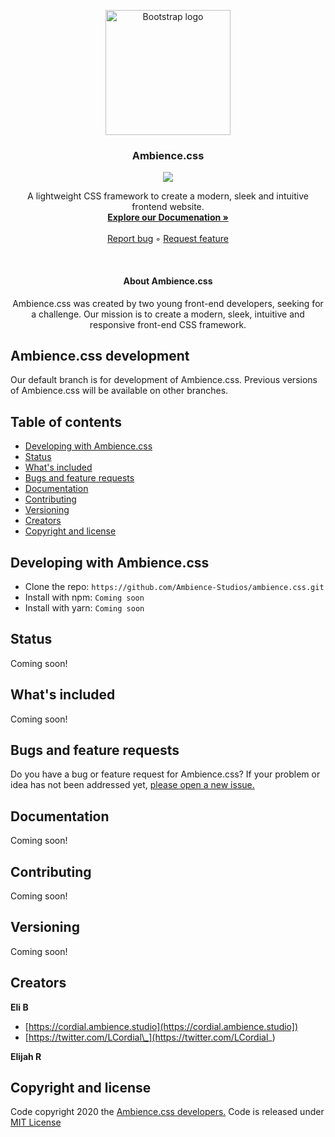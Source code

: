 <p align="center">
  <a href="#">
    <img src="https://github.com/Ambience-Studios/assets/blob/main/ambiencetransparent.png" alt="Bootstrap logo" width="200" height="200">
  </a>
<p>

<h3 align="center">Ambience.css</h3>

<p align="center">
  <img src="https://img.shields.io/github/license/Ambience-Studios/ambience.css">
</p>

<p align="center">
  A lightweight CSS framework to create a modern, sleek and intuitive frontend website.
  <br>
  <a href="#"><strong>Explore our Documenation »</strong></a>
  <br>
  <br>
  <a href="https://github.com/Ambience-Studios/ambience.css/issues/new?assignees=&labels=&template=bug_report.md&title=Bug+Repor">Report bug</a>
  ◦
  <a href="https://github.com/Ambience-Studios/ambience.css/issues/new?assignees=&labels=&template=feature_request.md&title=Feature+request">Request feature</a>
</p>

<br>

<h4 align="center">About Ambience.css</h4>
<p align="center">Ambience.css was created by two young front-end developers, seeking for a challenge. Our mission is to create a modern, sleek, intuitive and responsive front-end CSS framework.</p>

## Ambience.css development

Our default branch is for development of Ambience.css. Previous versions of Ambience.css will be available on other branches.

## Table of contents

- [Developing with Ambience.css](#developing-with-ambiencecss)
- [Status](#status)
- [What's included](#whats-included)
- [Bugs and feature requests](#bugs-and-feature-requests)
- [Documentation](#documentation)
- [Contributing](#contributing)
- [Versioning](#versioning)
- [Creators](#creators)
- [Copyright and license](#copyright-and-license)

## Developing with Ambience.css

- Clone the repo: `https://github.com/Ambience-Studios/ambience.css.git`
- Install with npm: `Coming soon`
- Install with yarn: `Coming soon`

## Status

Coming soon!

## What's included

Coming soon!

## Bugs and feature requests

Do you have a bug or feature request for Ambience.css? If your problem or idea has not been addressed yet, [please open a new issue.](https://github.com/Ambience-Studios/ambience.css/issues/new/choose)

## Documentation

Coming soon!

## Contributing

Coming soon!

## Versioning

Coming soon!

## Creators

**Eli B**

- [https://cordial.ambience.studio](https://cordial.ambience.studio])
- [https://twitter.com/LCordial\_](https://twitter.com/LCordial_)

**Elijah R**

## Copyright and license

Code copyright 2020 the [Ambience.css developers.](https://github.com/Ambience-Studios/ambience.css/graphs/contributors) Code is released under [MIT License](https://github.com/Ambience-Studios/ambience.css/blob/main/LICENSE)
